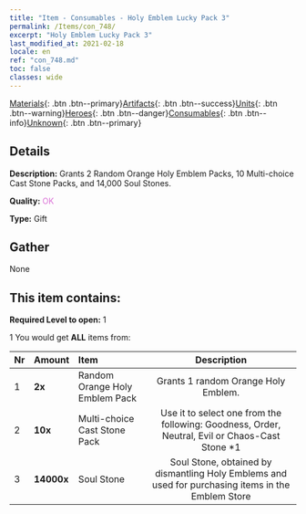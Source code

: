 ```yaml
---
title: "Item - Consumables - Holy Emblem Lucky Pack 3"
permalink: /Items/con_748/
excerpt: "Holy Emblem Lucky Pack 3"
last_modified_at: 2021-02-18
locale: en
ref: "con_748.md"
toc: false
classes: wide
---
```

 [Materials](/Items/){: .btn .btn--primary}[Artifacts](/Items/Artifacts/){: .btn .btn--success}[Units](/Items/Units/){: .btn .btn--warning}[Heroes](/Items/Heroes/){: .btn .btn--danger}[Consumables](/Items/Consumables/){: .btn .btn--info}[Unknown](/Items/Unknown/){: .btn .btn--primary}

## Details
 **Description:** Grants 2 Random Orange Holy Emblem Packs, 10 Multi-choice Cast Stone Packs, and 14,000 Soul Stones.

 **Quality:** <span style="color: #DA70D6">OK</span>

 **Type:** Gift

## Gather

  None

## This item contains:

 **Required Level to open:** 1

 1 You would get **ALL** items  from:

  | Nr | Amount |     Item    | Description |
  |:---|:-------|:------------|:-----------:|
  | 1 |  **2x** | Random Orange Holy Emblem Pack | Grants 1 random Orange Holy Emblem.  | 
  | 2 |  **10x** | Multi-choice Cast Stone Pack | Use it to select one from the following: Goodness, Order, Neutral, Evil or Chaos-Cast Stone *1  | 
  | 3 |  **14000x** | Soul Stone | Soul Stone, obtained by dismantling Holy Emblems and used for purchasing items in the Emblem Store  | 

